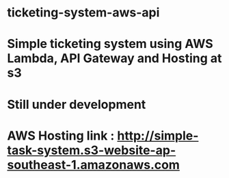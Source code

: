 # ticketing-system-aws-api

# Simple ticketing system using AWS Lambda, API Gateway and Hosting at s3
# Still under development

# AWS Hosting link : http://simple-task-system.s3-website-ap-southeast-1.amazonaws.com
